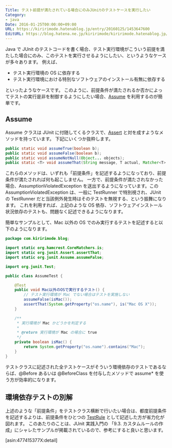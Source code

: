 ```yaml
---
Title: テスト前提が満たされている場合にのみJUnitのテストケースを実行したい
Category:
- java
Date: 2016-01-25T00:00:00+09:00
URL: https://kiririmode.hatenablog.jp/entry/20160125/1453647600
EditURL: https://blog.hatena.ne.jp/kiririmode/kiririmode.hatenablog.jp/atom/entry/6653586347156608855
---
```


Java で JUnit のテストコードを書く場合、テスト実行環境がこういう前提を満たした場合にのみ、このテストを実行させるようにしたい、というようなケースが多々あります。
例えば、

- テスト実行環境の OS に依存する
- テスト実行環境における特別なソフトウェアのインストール有無に依存する

といったようなケースです。
このように、前提条件が満たされるか否かによってテストの実行是非を制御するようにしたい場合、[Assume](http://junit.sourceforge.net/javadoc/org/junit/Assume.html) を利用するのが簡単です。

## Assume

Assume クラスは JUnit に付随してくるクラスで、[Assert](http://junit.sourceforge.net/javadoc/org/junit/Assert.html) と対を成すようなメソッドを持っています。
下記にいくつか抜粋します。

```java
public static void assumeTrue(boolean b);
public static void assumeFalse(boolean b);
public static void assumeNotNull(Object... objects);
public static <T> void assumeThat(String message, T actual, Matcher<T> matcher);
```

これらのメソッドは、いずれも「前提条件」を記述するようになっており、前提条件が満たされれば何も起こしません。
一方で、前提条件が満たされなかった場合、AssumptionViolatedException を送出するようになっています。この AssumptionViolatedException は、一般に TestRunner で特別視され、JUnit の TestRunner だと当該例外発生時はそのテストを無視する、という振舞になります。
これを利用すれば、上記のような OS 依存、ソフトウェアインストール状況依存のテストも、問題なく記述できるようになります。

簡単なサンプルとして、Mac 以外の OS でのみ実行するテストを記述すると以下のようになります。
```java
package com.kiririmode.blog;

import static org.hamcrest.CoreMatchers.is;
import static org.junit.Assert.assertThat;
import static org.junit.Assume.assumeFalse;

import org.junit.Test;

public class AssumeTest {

	@Test
	public void Mac以外のOSで実行するテスト() {
		// テスト実行環境が Mac でない場合はテストを実施しない
		assumeFalse(isMac());
		assertThat(System.getProperty("os.name"), is("Mac OS X"));
	}

	/**
	 * 実行環境が Mac かどうかを判定する
	 *
	 * @return 実行環境が Mac の場合に true
	 */
	private boolean isMac() {
		return System.getProperty("os.name").contains("Mac");
	}
}
```

テストクラスに記述された全テストケースがそういう環境依存のテストであるならば、@Before あるいは @BeforeClass を付与したメソッドで assume* を使う方が効率的になります。

## 環境依存テストの別解

上述のような「前提条件」をテストクラス横断で行いたい場合は、都度前提条件を記述するよりは、前提条件をひとつの [TestRule](http://junit.org/javadoc/latest/org/junit/rules/TestRule.html) として記述した方が省力化が図れます。
このあたりのことは、JUnit 実践入門の 「9.3. カスタムルールの作成」にシャレたサンプルが掲載されているので、参考にすると良いと思います。

[asin:477415377X:detail]

